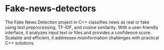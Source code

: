 # Fake-news-detectors
The Fake News Detection project in C++ classifies news as real or fake using text preprocessing, TF-IDF, and cosine similarity. With a user-friendly interface, it analyzes input text or files and provides a confidence score. Scalable and efficient, it addresses misinformation challenges with practical C++ solutions.
